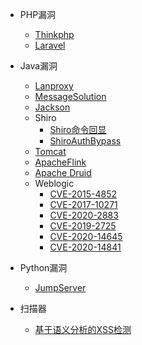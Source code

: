 ﻿<!-- docs/_sidebar.md -->
* PHP漏洞
   - [Thinkphp](papers/php/thinkphp.md)
   - [Laravel](papers/php/laravel.md)
* Java漏洞
   - [Lanproxy](papers/java/lanproxy.md)
   - [MessageSolution](papers/java/MessageSolution.md)
   - [Jackson](papers/java/jackson.md)
   - Shiro
      - [Shiro命令回显](papers/java/shiro/shiro.md)
      - [ShiroAuthBypass](papers/java/shiro/shiro_auth_bypass.md)
   - [Tomcat](papers/java/tomcat.md)
   - [ApacheFlink](papers/java/ApacheFlink.md)
   - [Apache Druid](papers/java/ApacheDruid.md)
   - Weblogic
     - [CVE-2015-4852](papers/java/weblogic/CVE-2015-4852.md)
     - [CVE-2017-10271](papers/java/weblogic/CVE-2017-10271.md)
	 - [CVE-2020-2883](papers/java/weblogic/CVE-2020-2883.md)
     - [CVE-2019-2725](papers/java/weblogic/CVE-2019-2725.md)
     - [CVE-2020-14645](papers/java/weblogic/CVE-2020-14645.md)
     - [CVE-2020-14841](papers/java/weblogic/CVE-2020-14841.md)
     
* Python漏洞
   - [JumpServer](papers/python/jumpserver.md)

* 扫描器
   - [基于语义分析的XSS检测](papers/scanner/XSS_Check_With_AST.md)